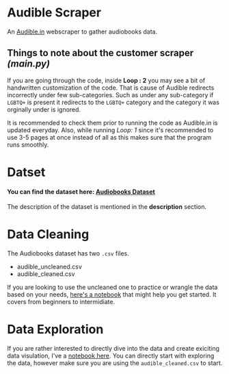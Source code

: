 # Audible Scraper
An [Audible.in](https://www.audible.in) webscraper to gather audiobooks data.

## Things to note about the customer scraper *(main.py)*
If you are going through the code, inside **Loop : 2** you may see a bit of handwritten customization of the code. 
That is cause of Audible redirects incorrectly under few sub-categories. Such as under any sub-category if `LGBTQ+` is present it redirects
to the `LGBTQ+` category and the category it was orginally under is ignored. 

It is recommended to check them prior to running the code as Audible.in is updated everyday.
Also, while running *Loop: 1* since it's recommended to use 3-5 pages at once instead of all as this makes sure that the program runs smoothly.

# Datset
#### You can find the dataset here: [Audiobooks Dataset](https://www.kaggle.com/datasets/snehangsude/audible-dataset)
The description of the dataset is mentioned in the **description** section.

# Data Cleaning
The Audiobooks dataset has two `.csv` files.
- audible_uncleaned.csv
- audible_cleaned.csv

If you are looking to use the uncleaned one to practice or wrangle the data based on your needs, [here's a notebook](https://snehangsude.github.io/xSpace/audible/dataa_wrangling/data_cleaning/tabular_data/2022/04/11/audible-cleaner.html)
that might help you get started. It covers from beginners to intermidiate.  

# Data Exploration
If you are rather interested to directly dive into the data and create exiciting data visulation, I've a [notebook here](https://snehangsude.github.io/xSpace/audible/data_analysis/data_visulization/tabular_data/matplotlib/seaborn/2022/04/11/audible-eda.html).
You can directly start with exploring the data, however make sure you are using the `audible_cleaned.csv` to start.
